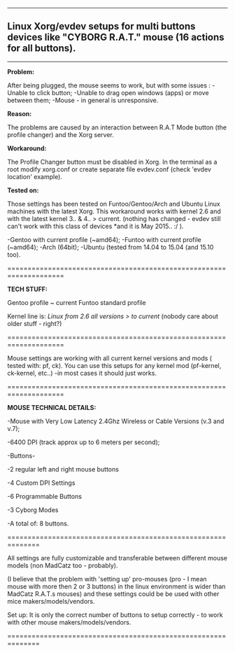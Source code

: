 ***

Linux Xorg/evdev setups for multi buttons devices like "CYBORG R.A.T." mouse (16 actions for all buttons).
------------------------------------------------------------------------

----------
**Problem:**

After being plugged, the mouse seems to work, but with some issues :
-Unable to click button;
-Unable to drag open windows (apps) or move between them;
-Mouse - in general is unresponsive.

**Reason:** 

The problems are caused by an interaction between R.A.T Mode button (the profile changer) and the Xorg server. 

**Workaround:** 

The Profile Changer button must be disabled in Xorg. In the terminal as a root modify xorg.conf or create separate file evdev.conf (check 'evdev location' example).

**Tested on:**

Those settings has been tested on Funtoo/Gentoo/Arch and Ubuntu Linux machines with the latest Xorg. This workaround works with kernel 2.6 and with the latest kernel 3.. & 4.. > current. (nothing has changed - evdev still can't work with this class of devices *and it is May 2015.. :/ ).

-Gentoo with current profile (~amd64);
-Funtoo with current profile (~amd64);
-Arch (64bit);
-Ubuntu (tested from 14.04 to 15.04 (and 15.10 too).

====================================================================

**TECH STUFF:**

Gentoo profile ~ current
Funtoo standard profile

Kernel line is: 
*Linux from 2.6 all versions > to current* (nobody care about older stuff - right?)

====================================================================

Mouse settings are working with all current kernel versions and mods ( tested with: pf, ck). You can use this setups for any kernel mod (pf-kernel, ck-kernel, etc..) -in most cases it should just works.

====================================================================

**MOUSE TECHNICAL DETAILS:**

-Mouse with Very Low Latency 2.4Ghz Wireless or Cable Versions (v.3 and v.7);

-6400 DPI (track approx up to 6 meters per second);

-Buttons-

-2 regular left and right mouse buttons

-4 Custom DPI Settings

-6 Programmable Buttons

-3 Cyborg Modes

-A total of: 8 buttons.

==============================================================

All settings are fully customizable and transferable between different mouse models (non MadCatz too - probably).

(I believe that the problem with 'setting up' pro-mouses (pro - I mean mouse with more then 2 or 3 buttons) in the linux environment is wider than MadCatz R.A.T.s mouses) and these settings could be be used with other mice makers/models/vendors.

Set up:
It is only the correct number of buttons to setup correctly - to work with other mouse makers/models/vendors.

==============================================================
